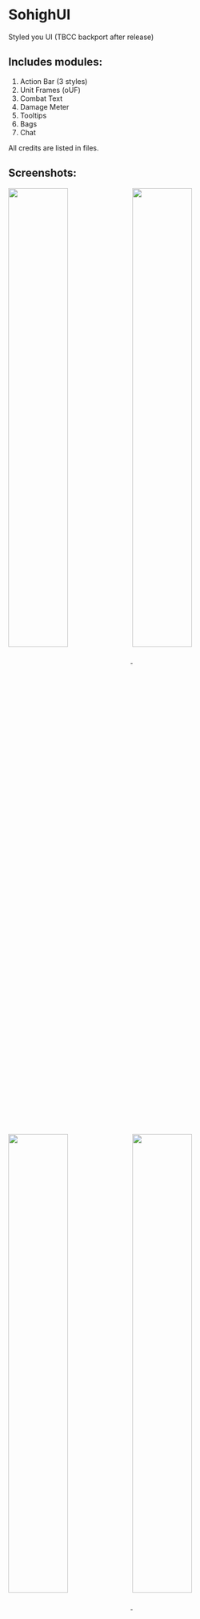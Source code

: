# SohighUI
Styled you UI (TBCC backport after release)

## Includes modules:
1. Action Bar (3 styles)
2. Unit Frames (oUF)
3. Combat Text
4. Damage Meter
5. Tooltips
6. Bags
7. Chat

All credits are listed in files.

## Screenshots:

<a href="https://i.imgur.com/sF6Jen9.png">
<img src="https://i.imgur.com/sF6Jen9.png" align="center" width="48.5%">
</a>
<a href="https://i.imgur.com/zL9yPGX.png">
<img src="https://i.imgur.com/zL9yPGX.png" align="center" width="48.5%">
</a>

<a href="https://i.imgur.com/XD5W66m.png">
<img src="https://i.imgur.com/XD5W66m.png" align="center" width="48.5%">
</a>
<a href="https://i.imgur.com/YqPY59C.png">
<img src="https://i.imgur.com/YqPY59C.png" align="center" width="48.5%">
</a>

<a href="https://i.imgur.com/GLfNXHy.png">
<img src="https://i.imgur.com/GLfNXHy.png" align="center" width="48.5%">
</a>
<a href="https://i.imgur.com/ckCymO7.png">
<img src="https://i.imgur.com/ckCymO7.png" align="center" width="48.5%">
</a>


## Installation:
1. Download **[Latest Version](https://github.com/sativahigh/SohighUI/releases/latest)**
2. Unpack the Zip file
3. Open the folder "SohighUI-master"
4. Copy **SohighUI** and **SohighUI_Config** into your Wow-Directory\Interface\AddOns
5. Restart WoW

## Commands:
    /cfg or /sui      Toggle the configuration (GUI).
    /rl or /reloadui  Reload the whole UI.
    /xct              Combat Text movable.
    /moveui           Start movable unit frames.
    /uihelp           Shows available commands.
    /clfix            Reset Combat Log.
    /cc               Clear your focused chat frame.
    /rc               Ready Check.
    /rd               Disband any party or raid group.
    /cpr, /toraid     Convert party to raid.
